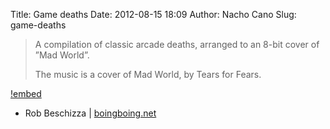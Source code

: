 Title: Game deaths
Date: 2012-08-15 18:09
Author: Nacho Cano
Slug: game-deaths

> A compilation of classic arcade deaths, arranged to an 8-bit cover of
> ”Mad World”.
>
> The music is a cover of Mad World, by Tears for Fears.

[!embed](https://www.youtube.com/watch?v=gJ6APKIjFQY)

- Rob Beschizza | [boingboing.net][]

  [boingboing.net]: http://boingboing.net/2011/03/25/classic-arcade-game-1.html
    "Game deaths"
